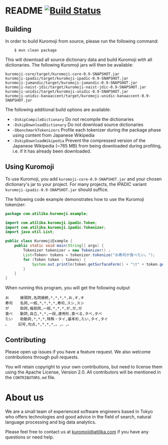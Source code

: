 # README [![Build Status](https://travis-ci.org/atilika/kuromoji.svg?branch=master)](https://travis-ci.org/atilika/kuromoji)

## Building

In order to build Kuromoji from source, please run the following command:

``` shell
    $ mvn clean package
```

This will download all source dictionary data and build Kuromoji with all dictionaries. The following Kuromoji jars will then be available:

```
kuromoji-core/target/kuromoji-core-0.9-SNAPSHOT.jar
kuromoji-ipadic/target/kuromoji-ipadic-0.9-SNAPSHOT.jar
kuromoji-jumandic/target/kuromoji-jumandic-0.9-SNAPSHOT.jar
kuromoji-naist-jdic/target/kuromoji-naist-jdic-0.9-SNAPSHOT.jar
kuromoji-unidic/target/kuromoji-unidic-0.9-SNAPSHOT.jar
kuromoji-unidic-kanaaccent/target/kuromoji-unidic-kanaaccent-0.9-SNAPSHOT.jar
```

The following additional build options are available:

* `-DskipCompileDictionary`  Do not recompile the dictionaries
* `-DskipDownloadDictionary` Do not download source dictionaries
* `-DbenchmarkTokenizers` Profile each tokenizer during the package phase using content from Japanese Wikipedia
* `-DskipDownloadWikipedia` Prevent the compressed version of the Japanese Wikipedia (~765 MB) from being downloaded during profiling, i.e. if it has already been downloaded.

## Using Kuromoji

To use Kuromoji, you add `kuromoji-core-0.9-SNAPSHOT.jar` and your chosen dictionary's jar to your project. For many projects, the IPADIC variant `kuromoji-ipadic-0.9-SNAPSHOT.jar` should suffice.

The following code example demonstrates how to use the Kuromoji tokenizer:

```java
package com.atilika.kuromoji.example;

import com.atilika.kuromoji.ipadic.Token;
import com.atilika.kuromoji.ipadic.Tokenizer;
import java.util.List;

public class KuromojiExample {
    public static void main(String[] args) {
        Tokenizer tokenizer = new Tokenizer() ;
        List<Token> tokens = tokenizer.tokenize("お寿司が食べたい。");
        for (Token token : tokens) {
            System.out.println(token.getSurfaceForm() + "\t" + token.getAllFeatures());
        }
    }
}
```

When running this program, you will get the following output

```
お　　　接頭詞,名詞接続,*,*,*,*,お,オ,オ
寿司　　名詞,一般,*,*,*,*,寿司,スシ,スシ
が　　　助詞,格助詞,一般,*,*,*,が,ガ,ガ
食べ　　動詞,自立,*,*,一段,連用形,食べる,タベ,タベ
たい　　助動詞,*,*,*,特殊・タイ,基本形,たい,タイ,タイ
。　　　記号,句点,*,*,*,*,。,。,。
```

## Contributing

Please open up issues if you have a feature request.  We also welcome contributions through pull requests.

You will retain copyright to your own contributions, but need to license them using the Apache License, Version 2.0.
All contributors will be mentioned in the `CONTRIBUTORS.md` file.

# About us

We are a small team of experienced software engineers based in Tokyo who offers technologies and good advice in the field of search, natural language processing and big data analytics.

Please feel free to contact us at kuromoji@atilika.com if you have any questions or need help.

